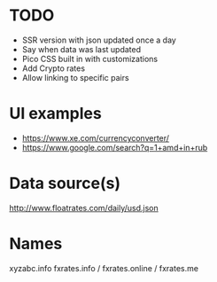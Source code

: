 # TODO

- SSR version with json updated once a day
- Say when data was last updated
- Pico CSS built in with customizations
- Add Crypto rates
- Allow linking to specific pairs

# UI examples

- https://www.xe.com/currencyconverter/
- https://www.google.com/search?q=1+amd+in+rub

# Data source(s)

http://www.floatrates.com/daily/usd.json

# Names

xyzabc.info
fxrates.info / fxrates.online / fxrates.me
